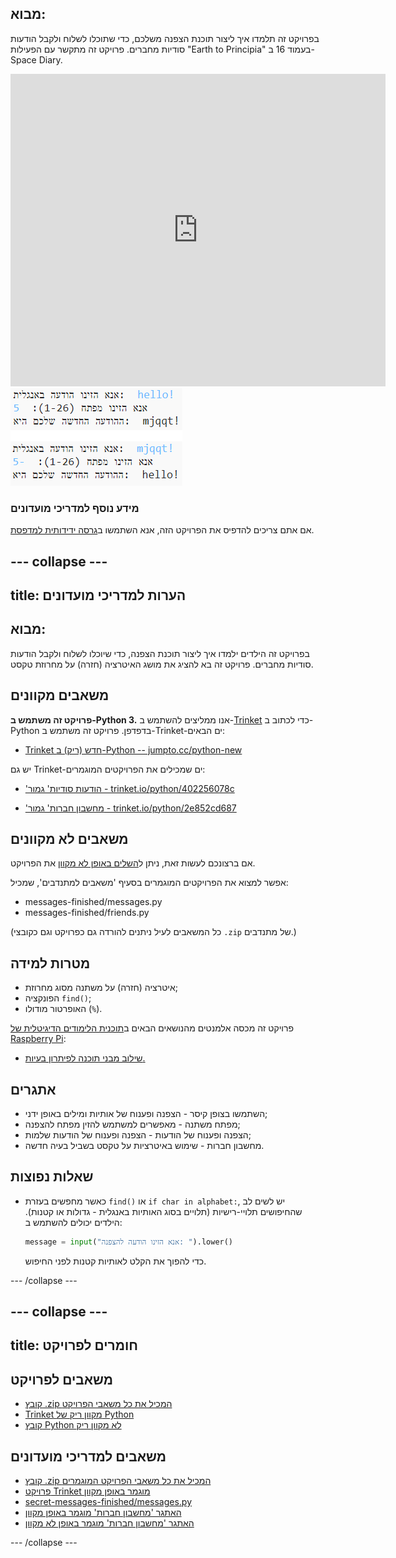 ## מבוא:

בפרויקט זה תלמדו איך ליצור תוכנת הצפנה משלכם, כדי שתוכלו לשלוח ולקבל הודעות סודיות מחברים. פרויקט זה מתקשר עם הפעילות "Earth to Principia" בעמוד 16 ב-Space Diary.

<div class="trinket">
  <iframe src="https://trinket.io/embed/python/402256078c?outputOnly=true&start=result" width="600" height="500" frameborder="0" marginwidth="0" marginheight="0" allowfullscreen>
  </iframe>
  <img src="images/messages-finished.png">
</div>

### מידע נוסף למדריכי מועדונים

אם אתם צריכים להדפיס את הפרויקט הזה, אנא השתמשו ב[גרסה ידידותית למדפסת](https://projects.raspberrypi.org/en/projects/secret-messages/print).

## \--- collapse \---

## title: הערות למדריכי מועדונים

## מבוא:

בפרויקט זה הילדים ילמדו איך ליצור תוכנת הצפנה, כדי שיוכלו לשלוח ולקבל הודעות סודיות מחברים. פרויקט זה בא להציג את מושג האיטרציה (חזרה) על מחרוזת טקסט.

## משאבים מקוונים

**פרויקט זה משתמש ב-Python 3.** אנו ממליצים להשתמש ב-[Trinket](https://trinket.io/) כדי לכתוב ב-Python בדפדפן. פרויקט זה משתמש ב-Trinket-ים הבאים:

* [Trinket חדש (ריק) ב-Python -- jumpto.cc/python-new](http://jumpto.cc/python-new)

יש גם Trinket-ים שמכילים את הפרויקטים המוגמרים:

* ['הודעות סודיות' גמור - trinket.io/python/402256078c](https://trinket.io/python/402256078c)

* ['מחשבון חברות' גמור - trinket.io/python/2e852cd687](https://trinket.io/python/2e852cd687)

## משאבים לא מקוונים

אם ברצונכם לעשות זאת, ניתן ל[השלים באופן לא מקוון](https://www.codeclubprojects.org/en-GB/resources/python-working-offline/) את הפרויקט.

אפשר למצוא את הפרויקטים המוגמרים בסעיף 'משאבים למתנדבים', שמכיל:

* messages-finished/messages.py
* messages-finished/friends.py

(כל המשאבים לעיל ניתנים להורדה גם כפרויקט וגם כקובצי `.zip` של מתנדבים.)

## מטרות למידה

* איטרציה (חזרה) על משתנה מסוג מחרוזת;
* הפונקציה `find()`;
* האופרטור מודולו (`%`).

פרויקט זה מכסה אלמנטים מהנושאים הבאים ב[תוכנית הלימודים הדיגיטלית של Raspberry Pi](http://rpf.io/curriculum):

* [שילוב מבני תוכנה לפיתרון בעיות.](https://www.raspberrypi.org/curriculum/programming/builder)

## אתגרים

* השתמשו בצופן קיסר - הצפנה ופענוח של אותיות ומילים באופן ידני;
* מפתח משתנה - מאפשרים למשתמש להזין מפתח להצפנה;
* הצפנה ופענוח של הודעות - הצפנה ופענוח של הודעות שלמות;
* מחשבון חברות - שימוש באיטרציות על טקסט בשביל בעיה חדשה.

## שאלות נפוצות

* כאשר מחפשים בעזרת `find()` או `if char in alphabet:`, יש לשים לב שהחיפושים תלויי-רישיות (תלויים בסוג האותיות באנגלית - גדולות או קטנות). הילדים יכולים להשתמש ב:
    
    ```python
    message = input("אנא הזינו הודעה להצפנה: ").lower()
    ```
    
    כדי להפוך את הקלט לאותיות קטנות לפני החיפוש.

\--- /collapse \---

## \--- collapse \---

## title: חומרים לפרויקט

## משאבים לפרויקט

* [קובץ .zip המכיל את כל משאבי הפרויקט](resources/secret-messages-project-resources.zip)
* [Trinket מקוון ריק של Python](http://jumpto.cc/python-new)
* [קובץ Python לא מקוון ריק](resources/new-new.py)

## משאבים למדריכי מועדונים

* [קובץ .zip המכיל את כל משאבי הפרויקט המוגמרים](resources/secret-messages-volunteer-resources.zip)
* [פרויקט Trinket מוגמר באופן מקוון](https://trinket.io/python/402256078c)
* [secret-messages-finished/messages.py](resources/secret-messages-finished-messages.py)
* [האתגר 'מחשבון חברות' מוגמר באופן מקוון](https://trinket.io/python/2e852cd687)
* [האתגר 'מחשבון חברות' מוגמר באופן לא מקוון](resources/friendship-calculator-finished-friends.py)

\--- /collapse \---